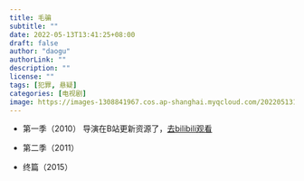 ```yaml
---
title: 毛骗
subtitle: ""
date: 2022-05-13T13:41:25+08:00
draft: false
author: "daogu"
authorLink: ""
description: "" 
license: ""
tags: [犯罪, 悬疑]
categories: [电视剧]
image: https://images-1308841967.cos.ap-shanghai.myqcloud.com/202205131343270.webp
---
```


* 第一季（2010）
导演在B站更新资源了，[去bilibili观看](https://www.bilibili.com/video/BV1TR4y1A7E8)

* 第二季（2011）
* 终篇（2015）

